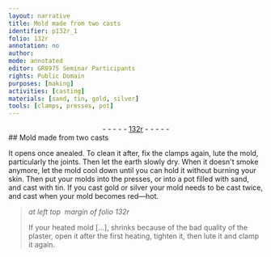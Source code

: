 ```yaml
---
layout: narrative
title: Mold made from two casts
identifier: p132r_1
folio: 132r
annotation: no
author:
mode: annotated
editor: GR8975 Seminar Participants
rights: Public Domain
purposes: [making]
activities: [casting]
materials: [sand, tin, gold, silver]
tools: [clamps, presses, pot]
---
```


 <div class="folio" align="center">- - - - - <a href="http://gallica.bnf.fr/ark:/12148/btv1b10500001g/f269.item.r=" target="_blank">132r</a> - - - - - </div> 
## Mold made from two casts

  <span class="activity"></span> 
 It opens once anealed. To clean it after, fix the <span class="tool">clamps</span> again, lute the mold, particularly the joints. Then let the earth slowly dry. When it doesn't smoke anymore, let the mold cool down until you can hold it without burning your skin. Then put your molds into the <span class="tool">presses</span>, or into a <span class="tool">pot</span> filled with <span class="material">sand</span>, and cast with <span class="material">tin</span>. If you cast <span class="material">gold</span> or <span class="material">silver</span> your mold needs to be cast twice, and cast when your mold becomes red—hot.
 
> *at left top  margin of folio 132r*
> 
> If your heated mold […], shrinks because of the bad quality of the plaster, open it after the first heating, tighten it, then lute it and clamp it again.
 